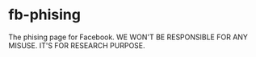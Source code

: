# fb-phising
The phising page for Facebook. WE WON'T BE RESPONSIBLE FOR ANY MISUSE. IT'S FOR RESEARCH PURPOSE.
